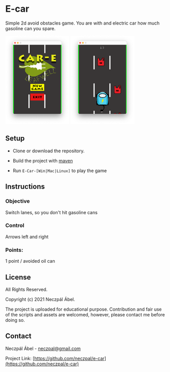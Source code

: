 # E-car

Simple 2d avoid obstacles game.
You are with and electric car
how much gasoline can you spare.

<p float="left">
    <img src="https://github.com/neczpal/e-car/raw/master/res/screenshot_main.png" width="200" />
    <img src="https://github.com/neczpal/e-car/raw/master/res/screenshot_game.png" width="200" />
</p>

## Setup

* Clone or download the repository.

* Build the project with [maven](https://maven.apache.org)

* Run `E-Car-[Win|Mac|Linux]` to play the game

## Instructions

### Objective
Switch lanes, so you don't hit gasoline cans

### Control
Arrows left and right

### Points:
1 point / avoided oil can


## License

All Rights Reserved.

Copyright (c) 2021 Neczpál Ábel.

The project is uploaded for educational purpose.
Contribution and fair use of the scripts and assets are welcomed,
however, please contact me before doing so.


## Contact

Neczpál Ábel - [neczpal@gmail.com](mailto:neczpal@gmail.com)

Project Link: [https://github.com/neczpal/e-car](https://github.com/neczpal/e-car)